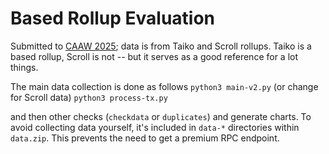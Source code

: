 # Based Rollup Evaluation

Submitted to [CAAW 2025](https://caaw.io/2025/); data is from Taiko and Scroll rollups. 
Taiko is a based rollup, Scroll is not -- but it serves as a good reference for a lot things.

The main data collection is done as follows
`python3 main-v2.py` (or change for Scroll data)
`python3 process-tx.py`

and then other checks (`checkdata` or `duplicates`) and generate charts.
To avoid collecting data yourself, it's included in `data-*` directories within `data.zip`. This prevents the need to get a premium RPC endpoint.